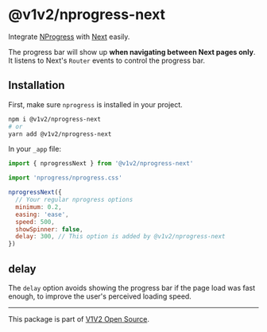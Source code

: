 # @v1v2/nprogress-next

Integrate [NProgress](https://ricostacruz.com/nprogress/) with [Next](https://nextjs.org/) easily.

The progress bar will show up **when navigating between Next pages only**. It listens to Next's `Router` events to control the progress bar.

## Installation

First, make sure `nprogress` is installed in your project.

```sh
npm i @v1v2/nprogress-next
# or
yarn add @v1v2/nprogress-next
```

In your `_app` file:

```jsx
import { nprogressNext } from '@v1v2/nprogress-next'

import 'nprogress/nprogress.css'

nprogressNext({
  // Your regular nprogress options
  minimum: 0.2,
  easing: 'ease',
  speed: 500,
  showSpinner: false,
  delay: 300, // This option is added by @v1v2/nprogress-next
})
```

## delay

The `delay` option avoids showing the progress bar if the page load was fast enough, to improve the user's perceived loading speed.

---

This package is part of [V1V2 Open Source](https://github.com/v1v2/v1v2).
